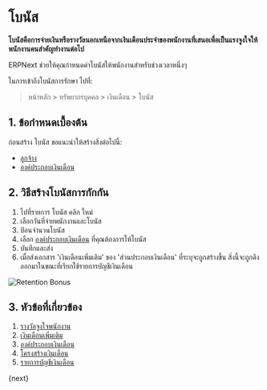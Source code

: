 <!-- add-breadcrumbs -->
# โบนัส


**โบนัสคือการจ่ายเงินหรือรางวัลนอกเหนือจากเงินเดือนประจำของพนักงานที่เสนอเพื่อเป็นแรงจูงใจให้พนักงานคนสำคัญทำงานต่อไป**

 ERPNext ช่วยให้คุณกำหนดค่าโบนัสให้พนักงานสำหรับช่วงเวลาหนึ่งๆ

ในการเข้าถึงโบนัสการรักษา ไปที่:
> หน้าหลัก > ทรัพยากรบุคคล > เงินเดือน > โบนัส

## 1. ข้อกำหนดเบื้องต้น

ก่อนสร้าง โบนัส ขอแนะนำให้สร้างสิ่งต่อไปนี้:

* [ลูกจ้าง](/docs/user/manual/th/human-resources/employee)
* [องค์ประกอบเงินเดือน](/docs/user/manual/th/human-resources/salary-component)

## 2. วิธีสร้างโบนัสการกักกัน

1. ไปที่รายการ โบนัส คลิก ใหม่
1. เลือกวันที่จ่ายพนักงานและโบนัส
1. ป้อนจำนวนโบนัส
1. เลือก [องค์ประกอบเงินเดือน](/docs/user/manual/th/human-resources/salary-component) ที่คุณต้องการให้โบนัส
1. บันทึกและส่ง
1. เมื่อส่งเอกสาร 'เงินเดือนเพิ่มเติม' ของ 'ส่วนประกอบเงินเดือน' ที่ระบุจะถูกสร้างขึ้น สิ่งนี้จะถูกดึงออกมาในขณะที่เรียกใช้รายการบัญชีเงินเดือน

 <img class="screenshot" alt="Retention Bonus" src="/docs/assets/img/human-resources/retention-bonus.png">

## 3. หัวข้อที่เกี่ยวข้อง

1. [รางวัลจูงใจพนักงาน](/docs/user/manual/th/human-resources/employee-incentive)
1. [เงินเดือนเพิ่มเติม](/docs/user/manual/th/human-resources/additional-salary)
1. [องค์ประกอบเงินเดือน](/docs/user/manual/th/human-resources/salary-component)
1. [โครงสร้างเงินเดือน](/docs/user/manual/th/human-resources/salary-structure)
1. [รายการบัญชีเงินเดือน](/docs/user/manual/th/human-resources/payroll-entry)

{next}
